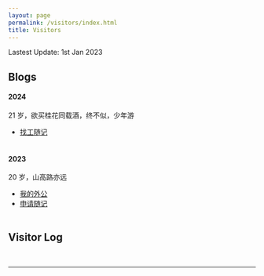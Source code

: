 ```yaml
---
layout: page
permalink: /visitors/index.html
title: Visitors
---
```


Lastest Update: 1st Jan 2023&nbsp;

## Blogs<br>

#### 2024

21 岁，欲买桂花同载酒，终不似，少年游<br>

- [找工随记](https://Yizhao111.github.io/blogs/zhaogong2024)<br>
  <br>

#### 2023

20 岁，山高路亦远<br>

- [我的外公](https://Yizhao111.github.io/blogs/waigong2023)<br>
- [申请随记](https://Yizhao111.github.io/blogs/shenqing2023)<br>
  <br>

## Visitor Log

<script type="text/javascript" id="clustrmaps" src="//clustrmaps.com/map_v2.js?d=HOkp542jK9mEk1kvXvRzv0cR1-UhIS9iO5m5TkZ9fgU&cl=ffffff&w=a"></script>
<br>

---

<!-- - 21岁，何妨吟啸且徐行<br>
- [数学建模竞赛的成功四要素](https://caihanlin.com/blogs/team2023)<br>
- [极简风个人网站搭建指南（完结）](https://caihanlin.com/blogs/web)

### 2022

- [20岁，宽心且看月中桂](https://caihanlin.com/blogs/20yrs)<br>
- [Cambridge 线上暑研回忆录](https://caihanlin.com/blogs/cambridge/)<br>
- [暂停、暂停、暂停](https://caihanlin.com/blogs/stop/)

### 2021

- [19岁，山高路亦远](https://caihanlin.com/blogs/19yrs)<br>
- [星野学社实习回忆录](https://caihanlin.com/blogs/star)

### 2020

- [18岁，缓慢受锤的黄金年代](https://caihanlin.com/blogs/18yrs)<br>
- [本科博客，笔记，回忆录](https://mieclance.club/) -->

<br>
